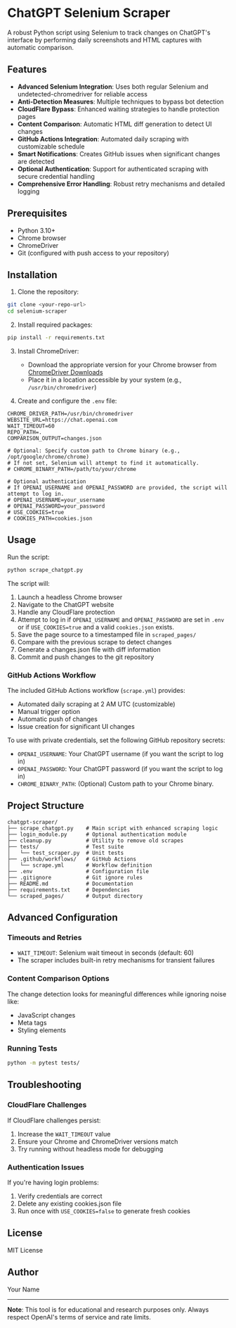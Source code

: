 # ChatGPT Selenium Scraper

A robust Python script using Selenium to track changes on ChatGPT's interface by performing daily screenshots and HTML captures with automatic comparison.

## Features

- **Advanced Selenium Integration**: Uses both regular Selenium and undetected-chromedriver for reliable access
- **Anti-Detection Measures**: Multiple techniques to bypass bot detection
- **CloudFlare Bypass**: Enhanced waiting strategies to handle protection pages
- **Content Comparison**: Automatic HTML diff generation to detect UI changes
- **GitHub Actions Integration**: Automated daily scraping with customizable schedule
- **Smart Notifications**: Creates GitHub issues when significant changes are detected
- **Optional Authentication**: Support for authenticated scraping with secure credential handling
- **Comprehensive Error Handling**: Robust retry mechanisms and detailed logging

## Prerequisites

- Python 3.10+
- Chrome browser
- ChromeDriver
- Git (configured with push access to your repository)

## Installation

1. Clone the repository: 

```bash
git clone <your-repo-url>
cd selenium-scraper
```

2. Install required packages:
```bash
pip install -r requirements.txt
```

3. Install ChromeDriver:
   - Download the appropriate version for your Chrome browser from [ChromeDriver Downloads](https://sites.google.com/chromium.org/driver/)
   - Place it in a location accessible by your system (e.g., `/usr/bin/chromedriver`)

4. Create and configure the `.env` file:
```env
CHROME_DRIVER_PATH=/usr/bin/chromedriver
WEBSITE_URL=https://chat.openai.com
WAIT_TIMEOUT=60
REPO_PATH=.
COMPARISON_OUTPUT=changes.json

# Optional: Specify custom path to Chrome binary (e.g., /opt/google/chrome/chrome)
# If not set, Selenium will attempt to find it automatically.
# CHROME_BINARY_PATH=/path/to/your/chrome

# Optional authentication
# If OPENAI_USERNAME and OPENAI_PASSWORD are provided, the script will attempt to log in.
# OPENAI_USERNAME=your_username
# OPENAI_PASSWORD=your_password
# USE_COOKIES=true
# COOKIES_PATH=cookies.json
```

## Usage

Run the script:
```bash
python scrape_chatgpt.py
```

The script will:
1. Launch a headless Chrome browser
2. Navigate to the ChatGPT website
3. Handle any CloudFlare protection
4. Attempt to log in if `OPENAI_USERNAME` and `OPENAI_PASSWORD` are set in `.env` or if `USE_COOKIES=true` and a valid `cookies.json` exists.
5. Save the page source to a timestamped file in `scraped_pages/`
6. Compare with the previous scrape to detect changes
7. Generate a changes.json file with diff information
8. Commit and push changes to the git repository

### GitHub Actions Workflow

The included GitHub Actions workflow (`scrape.yml`) provides:

- Automated daily scraping at 2 AM UTC (customizable)
- Manual trigger option
- Automatic push of changes
- Issue creation for significant UI changes

To use with private credentials, set the following GitHub repository secrets:
- `OPENAI_USERNAME`: Your ChatGPT username (if you want the script to log in)
- `OPENAI_PASSWORD`: Your ChatGPT password (if you want the script to log in)
- `CHROME_BINARY_PATH`: (Optional) Custom path to your Chrome binary.

## Project Structure

```
chatgpt-scraper/
├── scrape_chatgpt.py    # Main script with enhanced scraping logic
├── login_module.py      # Optional authentication module
├── cleanup.py           # Utility to remove old scrapes
├── tests/               # Test suite
│   └── test_scraper.py  # Unit tests
├── .github/workflows/   # GitHub Actions
│   └── scrape.yml       # Workflow definition
├── .env                 # Configuration file
├── .gitignore           # Git ignore rules
├── README.md            # Documentation
├── requirements.txt     # Dependencies
└── scraped_pages/       # Output directory
```

## Advanced Configuration

### Timeouts and Retries

- `WAIT_TIMEOUT`: Selenium wait timeout in seconds (default: 60)
- The scraper includes built-in retry mechanisms for transient failures

### Content Comparison Options

The change detection looks for meaningful differences while ignoring noise like:
- JavaScript changes
- Meta tags
- Styling elements

### Running Tests

```bash
python -m pytest tests/
```

## Troubleshooting

### CloudFlare Challenges

If CloudFlare challenges persist:
1. Increase the `WAIT_TIMEOUT` value
2. Ensure your Chrome and ChromeDriver versions match
3. Try running without headless mode for debugging

### Authentication Issues

If you're having login problems:
1. Verify credentials are correct
2. Delete any existing cookies.json file
3. Run once with `USE_COOKIES=false` to generate fresh cookies

## License

MIT License

## Author

Your Name

---

**Note**: This tool is for educational and research purposes only. Always respect OpenAI's terms of service and rate limits.